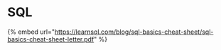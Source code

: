 # SQL

{% embed url="https://learnsql.com/blog/sql-basics-cheat-sheet/sql-basics-cheat-sheet-letter.pdf" %}
